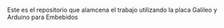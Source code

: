 Este es el repositorio que alamcena el trabajo utilizando la placa Galileo y Arduino para Embebidos
